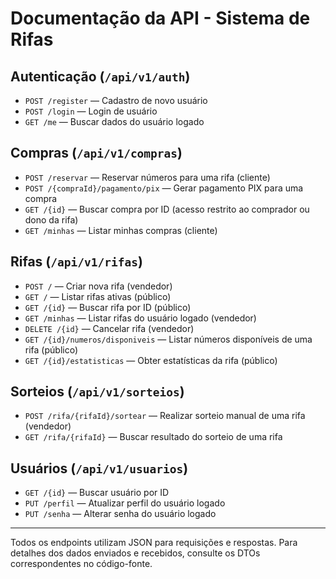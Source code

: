 # Documentação da API - Sistema de Rifas

## Autenticação (`/api/v1/auth`)
- `POST /register` — Cadastro de novo usuário
- `POST /login` — Login de usuário
- `GET /me` — Buscar dados do usuário logado

## Compras (`/api/v1/compras`)
- `POST /reservar` — Reservar números para uma rifa (cliente)
- `POST /{compraId}/pagamento/pix` — Gerar pagamento PIX para uma compra
- `GET /{id}` — Buscar compra por ID (acesso restrito ao comprador ou dono da rifa)
- `GET /minhas` — Listar minhas compras (cliente)

## Rifas (`/api/v1/rifas`)
- `POST /` — Criar nova rifa (vendedor)
- `GET /` — Listar rifas ativas (público)
- `GET /{id}` — Buscar rifa por ID (público)
- `GET /minhas` — Listar rifas do usuário logado (vendedor)
- `DELETE /{id}` — Cancelar rifa (vendedor)
- `GET /{id}/numeros/disponiveis` — Listar números disponíveis de uma rifa (público)
- `GET /{id}/estatisticas` — Obter estatísticas da rifa (público)

## Sorteios (`/api/v1/sorteios`)
- `POST /rifa/{rifaId}/sortear` — Realizar sorteio manual de uma rifa (vendedor)
- `GET /rifa/{rifaId}` — Buscar resultado do sorteio de uma rifa

## Usuários (`/api/v1/usuarios`)
- `GET /{id}` — Buscar usuário por ID
- `PUT /perfil` — Atualizar perfil do usuário logado
- `PUT /senha` — Alterar senha do usuário logado

---

Todos os endpoints utilizam JSON para requisições e respostas. Para detalhes dos dados enviados e recebidos, consulte os DTOs correspondentes no código-fonte.
